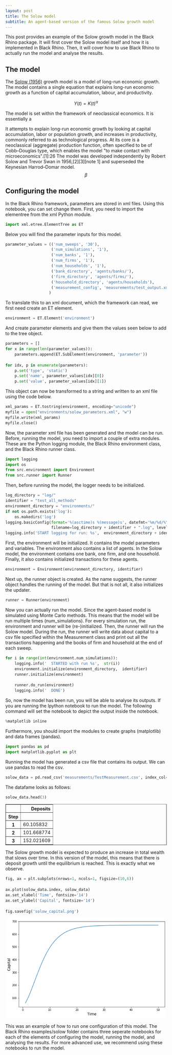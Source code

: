 ```yaml
---
layout: post
title: The Solow model
subtitle: An agent-based version of the famous Solow growth model
---
```


This post provides an example of the Solow growth model in the Black Rhino package. It will first cover the Solow model itself and how it is implemented in Black Rhino. Then, it will cover how to use Black Rhino to actually run the model and analyse the results.

## The model

The [Solow (1956)](https://www.jstor.org/stable/pdf/1884513.pdf) growth model is a model of long-run economic growth. The model contains a single equation that explains long-run economic growth as a function of capital accumulation, labour, and productivity.

$$Y(t) = K(t)^\alpha $$

The model is set within the framework of neoclassical economics. It is essentially a

It attempts to explain long-run economic growth by looking at capital accumulation, labor or population growth, and increases in productivity, commonly referred to as technological progress. At its core is a neoclassical (aggregate) production function, often specified to be of Cobb–Douglas type, which enables the model "to make contact with microeconomics".[1]:26 The model was developed independently by Robert Solow and Trevor Swan in 1956,[2][3][note 1] and superseded the Keynesian Harrod–Domar model. $$\beta$$

## Configuring the model

In the Black Rhino framework, parameters are stored in xml files. Using this notebook, you can set change them. First, you need to import the elementree from the xml Python module.

```python
import xml.etree.ElementTree as ET
```

Below you will find the parameter inputs for this model.  

```python
parameter_values = (('num_sweeps', '30'),
                    ('num_simulations', '1'),
                    ('num_banks', '1'),
                    ('num_firms', '1'),
                    ('num_households', '1'),
                    ('bank_directory', 'agents/banks/'),
                    ('firm_directory', 'agents/firms/'),
                    ('household_directory', 'agents/households'),
                    ('measurement_config', 'measurements/test_output.xml')
                   )
```

To translate this to an xml document, which the framework can read, we first need create an ET element.

```python
environment = ET.Element('environment')
```

And create parameter elements and give them the values seen below to add to the tree object.


```python
parameters = []
for x in range(len(parameter_values)):
    parameters.append(ET.SubElement(environment, 'parameter'))

for idx, p in enumerate(parameters):
    p.set('type', 'static')
    p.set('name', parameter_values[idx][0])
    p.set('value', parameter_values[idx][1])
```

This object can now be transformed to a string and written to an xml file using the code below.

```python
xml_params = ET.tostring(environment, encoding="unicode")
myfile = open("environments/solow_parameters.xml", "w")
myfile.write(xml_params)
myfile.close()
```

Now, the parameter xml file has been generated and the model can be run. Before, running the model, you need to import a couple of extra modules. These are the Python logging module, the Black Rhino environment class, and the Black Rhino runner class.

```python
import logging
import os
from src.environment import Environment
from src.runner import Runner
```

Then, before running the model, the logger needs to be initialized.

```python
log_directory = "log/"
identifier = "test_all_methods"
environment_directory = "environments/"
if not os.path.exists('log'):
    os.makedirs('log')
logging.basicConfig(format='%(asctime)s %(message)s', datefmt='%m/%d/%Y %H:%M:%S',
                    filename=log_directory + identifier + ".log", level=logging.INFO)
logging.info('START logging for run: %s',  environment_directory + identifier + ".xml")
```

First, the environment will be initialized. It contains the model parameters and variables. The environment also contains a list of agents. In the Solow model, the environment contains one bank, one firm, and one household. Finally, it also contains initialized transactions for these agents.

```python
environment = Environment(environment_directory, identifier)
```

Next up, the runner object is created. As the name suggests, the runner object handles the running of the model. But that is not all, it also initializes the updater.

```python
runner = Runner(environment)
```

Now you can actually run the model. Since the agent-based model is simulated using Monte Carlo methods. This means that the model will be run multiple times (num_simulations). For every simulation run, the environment and runner will be (re-)initialized. Then, the runner will run the Solow model. During the run, the runner will write data about capital to a csv file specified within the Measurement class and print out all the transactions happening and the books of firm and household at the end of each sweep.


```python
for i in range(int(environment.num_simulations)):
    logging.info('  STARTED with run %s',  str(i))
    environment.initialize(environment_directory,  identifier)
    runner.initialize(environment)

    runner.do_run(environment)
    logging.info('  DONE')
```

So, now the model has been run, you will be able to analyse its outputs. If you are running the Ipython notebook to run the model. The following command will set the notebook to depict the output inside the notebook.


```python
%matplotlib inline
```

Furthermore, you should import the modules to create graphs (matplotlib) and data frames (pandas).


```python
import pandas as pd
import matplotlib.pyplot as plt
```

Running the model has generated a csv file that contains its output. We can use pandas to read the csv.


```python
solow_data = pd.read_csv('measurements/TestMeasurement.csv', index_col=0)
```

The datafame looks as follows:


```python
solow_data.head(3)
```

<div>
<style scoped>
    .dataframe tbody tr th:only-of-type {
        vertical-align: middle;
    }

    .dataframe tbody tr th {
        vertical-align: top;
    }

    .dataframe thead th {
        text-align: right;
    }
</style>
<table border="1" class="dataframe">
  <thead>
    <tr style="text-align: right;">
      <th></th>
      <th>Deposits</th>
    </tr>
    <tr>
      <th>Step</th>
      <th></th>
    </tr>
  </thead>
  <tbody>
    <tr>
      <th>1</th>
      <td>60.105832</td>
    </tr>
    <tr>
      <th>2</th>
      <td>101.668774</td>
    </tr>
    <tr>
      <th>3</th>
      <td>152.021609</td>
    </tr>
  </tbody>
</table>
</div>


The Solow growth model is expected to produce an increase in total wealth that slows over time. In this version of the model, this means that there is deposit growth until the equilibrium is reached. This is exactly what we observe.


```python
fig, ax = plt.subplots(nrows=1, ncols=1, figsize=(10,6))

ax.plot(solow_data.index, solow_data)
ax.set_xlabel('Time', fontsize='14')
ax.set_ylabel('Capital', fontsize='14')

fig.savefig('solow_capital.png')
```

![png](../img/output_29_0.png)

This was an example of how to run one configuration of this model. The Black Rhino examples/solow folder contains three seperate notebooks for each of the elements of configuring the model, running the model, and analysing the results. For more advanced use, we recommend using these notebooks to run the model.
